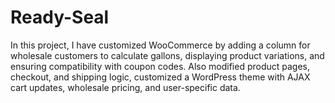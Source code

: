 # Ready-Seal
In this project, I have customized WooCommerce by adding a column for wholesale customers to calculate gallons, displaying product variations, and ensuring compatibility with coupon codes. Also modified product pages, checkout, and shipping logic, customized a WordPress theme with AJAX cart updates, wholesale pricing, and user-specific data.
